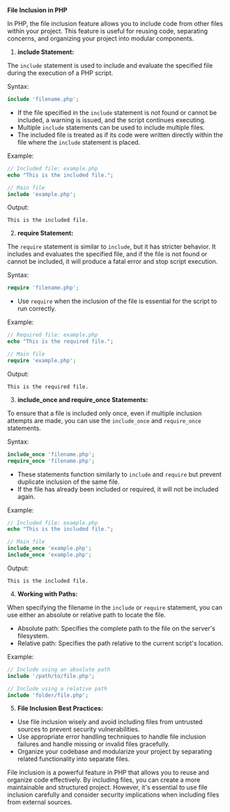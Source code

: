 **File Inclusion in PHP**

In PHP, the file inclusion feature allows you to include code from other files within your project. This feature is useful for reusing code, separating concerns, and organizing your project into modular components.

1. **include Statement:**

The `include` statement is used to include and evaluate the specified file during the execution of a PHP script.

Syntax:
```php
include 'filename.php';
```

- If the file specified in the `include` statement is not found or cannot be included, a warning is issued, and the script continues executing.
- Multiple `include` statements can be used to include multiple files.
- The included file is treated as if its code were written directly within the file where the `include` statement is placed.

Example:
```php
// Included file: example.php
echo "This is the included file.";

// Main file
include 'example.php';
```

Output:
```
This is the included file.
```

2. **require Statement:**

The `require` statement is similar to `include`, but it has stricter behavior. It includes and evaluates the specified file, and if the file is not found or cannot be included, it will produce a fatal error and stop script execution.

Syntax:
```php
require 'filename.php';
```

- Use `require` when the inclusion of the file is essential for the script to run correctly.

Example:
```php
// Required file: example.php
echo "This is the required file.";

// Main file
require 'example.php';
```

Output:
```
This is the required file.
```

3. **include_once and require_once Statements:**

To ensure that a file is included only once, even if multiple inclusion attempts are made, you can use the `include_once` and `require_once` statements.

Syntax:
```php
include_once 'filename.php';
require_once 'filename.php';
```

- These statements function similarly to `include` and `require` but prevent duplicate inclusion of the same file.
- If the file has already been included or required, it will not be included again.

Example:
```php
// Included file: example.php
echo "This is the included file.";

// Main file
include_once 'example.php';
include_once 'example.php';
```

Output:
```
This is the included file.
```

4. **Working with Paths:**

When specifying the filename in the `include` or `require` statement, you can use either an absolute or relative path to locate the file.

- Absolute path: Specifies the complete path to the file on the server's filesystem.
- Relative path: Specifies the path relative to the current script's location.

Example:
```php
// Include using an absolute path
include '/path/to/file.php';

// Include using a relative path
include 'folder/file.php';
```

5. **File Inclusion Best Practices:**

- Use file inclusion wisely and avoid including files from untrusted sources to prevent security vulnerabilities.
- Use appropriate error handling techniques to handle file inclusion failures and handle missing or invalid files gracefully.
- Organize your codebase and modularize your project by separating related functionality into separate files.

File inclusion is a powerful feature in PHP that allows you to reuse and organize code effectively. By including files, you can create a more maintainable and structured project. However, it's essential to use file inclusion carefully and consider security implications when including files from external sources.

